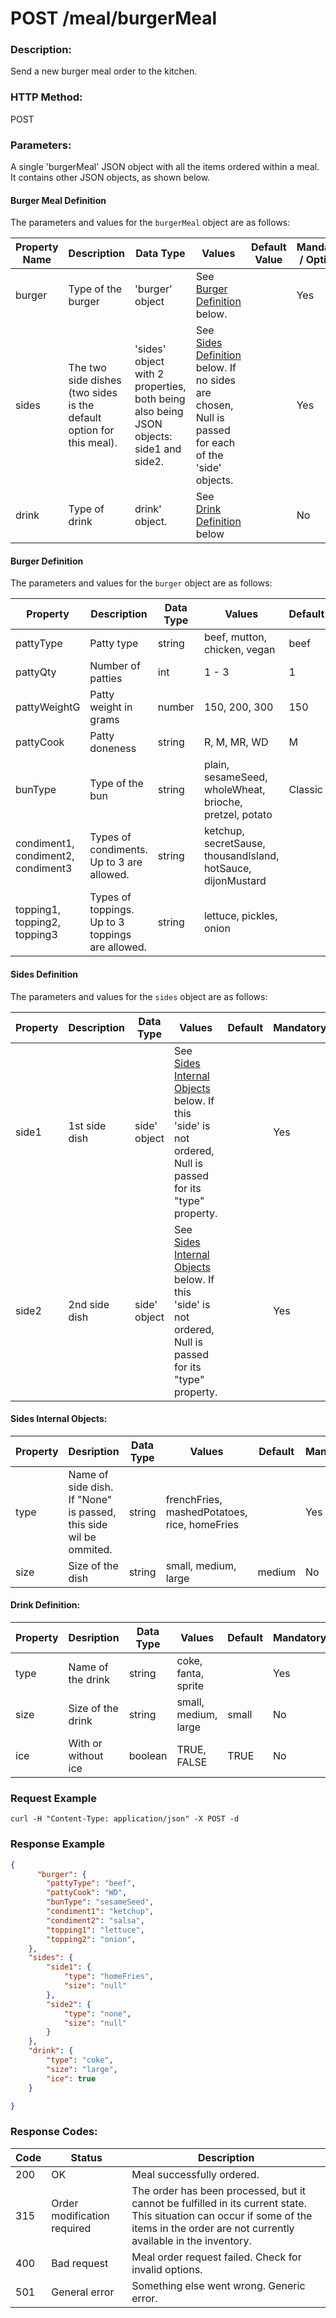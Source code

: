 # POST /meal/burgerMeal

### Description:
Send a new burger meal order to the kitchen.

### HTTP Method:
POST

### Parameters:
A single 'burgerMeal' JSON object with all the items ordered within a meal. It contains other JSON objects, as shown below.

#### Burger Meal Definition

The parameters and values for the `burgerMeal` object are as follows:

| Property Name | Description | Data Type | Values | Default Value | Mandatory / Optional |
|---|---|---|---|---|---|
| burger | Type of the burger | 'burger' object | See [Burger Definition](#burger-definition) below. |   | Yes |
| sides | The two side dishes (two sides is the default option for this meal). | 'sides' object with 2 properties, both being also being JSON objects: side1 and side2. | See [Sides Definition](#sides-definition) below. If no sides are chosen, Null is passed for each of the 'side' objects. |  | Yes |
| drink | Type of drink | drink' object. | See [Drink Definition](#drink-definition) below |   | No |

#### Burger Definition

The parameters and values for the `burger` object are as follows:


| Property | Description | Data Type | Values | Default | Mandatory |
|---|---|---|---|---|---|
| pattyType | Patty type | string | beef, mutton, chicken, vegan | beef | No |
| pattyQty | Number of patties | int | 1 - 3 | 1 | No |
| pattyWeightG | Patty weight in grams | number | 150, 200, 300 | 150 | No |
| pattyCook | Patty doneness | string | R, M, MR, WD | M | No |
| bunType | Type of the bun | string | plain, sesameSeed, wholeWheat, brioche, pretzel, potato | Classic | No |
| condiment1, condiment2, condiment3 | Types of condiments. Up to 3 are allowed. | string | ketchup, secretSause, thousandIsland, hotSauce, dijonMustard |  | No |
| topping1, topping2, topping3 | Types of toppings. Up to 3 toppings are allowed. | string | lettuce, pickles, onion |  | NO |

#### Sides Definition

The parameters and values for the `sides` object are as follows:

| Property | Description | Data Type | Values | Default | Mandatory |
|---|---|---|---|---|---|
| side1 | 1st side dish | side' object | See [Sides Internal Objects](#sides-internal-objects) below. If this 'side' is not ordered, Null is passed for its "type" property. |  | Yes |
| side2 | 2nd side dish | side' object | See [Sides Internal Objects](#sides-internal-objects) below. If this 'side' is not ordered, Null is passed for its "type" property. |  | Yes |

#### Sides Internal Objects:

| Property | Desription | Data Type | Values | Default | Mandatory |
|---|---|---|---|---|---|
| type | Name of side dish. If "None" is passed, this side wil be ommited. | string | frenchFries, mashedPotatoes, rice, homeFries |  | Yes |
| size | Size of the dish | string | small, medium, large | medium | No |

#### Drink Definition:

| Property | Desription | Data Type | Values | Default | Mandatory |
|---|---|---|---|---|---|
| type | Name of the drink | string | coke, fanta, sprite |  | Yes |
| size | Size of the drink | string | small, medium, large | small | No |
| ice | With or without ice | boolean | TRUE, FALSE | TRUE | No |


### Request Example

`curl -H "Content-Type: application/json" -X POST -d`

### Response Example

``` JSON
{
	  "burger": {
		"pattyType": "beef",		
		"pattyCook": "WD",
		"bunType": "sesameSeed",
		"condiment1": "ketchup",
		"condiment2": "salsa",
		"topping1": "lettuce",
		"topping2": "onion",		
	},
	"sides": {
		"side1": {
			"type": "homeFries",
			"size": "null"
		},
		"side2": {
			"type": "none",
			"size": "null"
		}
	},
	"drink": {
		"type": "coke",
		"size": "large",
		"ice": true
	}

}
```

### Response Codes:

| **Code** | **Status** | **Description** |
|---|---|---|
| 200 | OK | Meal successfully ordered. |
| 315 | Order modification required | The order has been processed, but it cannot be fulfilled in its current state. This situation can occur if some of the items in the order are not currently available in the inventory. |
| 400 | Bad request | Meal order request failed. Check for invalid options. |
| 501 | General error | Something else went wrong. Generic error. |
